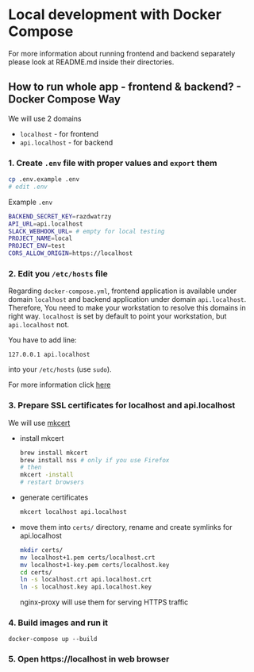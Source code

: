 # Local development with Docker Compose


For more information about running frontend and backend separately please look at README.md inside their directories.


## How to run whole app - frontend & backend? - Docker Compose Way

We will use 2 domains

- `localhost` - for frontend
- `api.localhost` - for backend

### 1. Create `.env` file with proper values and `export` them
```bash
cp .env.example .env
# edit .env
```

Example `.env`
```bash
BACKEND_SECRET_KEY=razdwatrzy
API_URL=api.localhost
SLACK_WEBHOOK_URL= # empty for local testing
PROJECT_NAME=local
PROJECT_ENV=test
CORS_ALLOW_ORIGIN=https://localhost
```

### 2. Edit you `/etc/hosts` file

Regarding `docker-compose.yml`, frontend application is available under domain `localhost` and backend application under domain `api.localhost`.
Therefore, You need to make your workstation to resolve this domains in right way. `localhost` is set by default to point your workstation, but `api.localhost` not.

You have to add line:
```
127.0.0.1 api.localhost
```
into your `/etc/hosts` (use `sudo`).

For more information click [here](https://en.wikipedia.org/wiki/Hosts_(file))

### 3. Prepare SSL certificates for localhost and api.localhost

We will use [mkcert](https://github.com/FiloSottile/mkcert)

- install mkcert
    ```bash
    brew install mkcert
    brew install nss # only if you use Firefox
    # then
    mkcert -install
    # restart browsers
    ```
- generate certificates
    ```bash
    mkcert localhost api.localhost
    ```
- move them into `certs/` directory, rename and create symlinks for api.localhost
    ```bash
    mkdir certs/
    mv localhost+1.pem certs/localhost.crt
    mv localhost+1-key.pem certs/localhost.key
    cd certs/
    ln -s localhost.crt api.localhost.crt
    ln -s localhost.key api.localhost.key
    ```
    nginx-proxy will use them for serving HTTPS traffic


### 4. Build images and run it

```
docker-compose up --build
```

### 5. Open https://localhost in web browser
